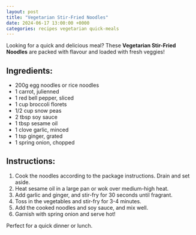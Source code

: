 ```yaml
---
layout: post
title: "Vegetarian Stir-Fried Noodles"
date: 2024-06-17 13:00:00 +0000
categories: recipes vegetarian quick-meals
---
```


Looking for a quick and delicious meal? These **Vegetarian Stir-Fried Noodles** are packed with flavour and loaded with fresh veggies!

## Ingredients:
- 200g egg noodles or rice noodles
- 1 carrot, julienned
- 1 red bell pepper, sliced
- 1 cup broccoli florets
- 1/2 cup snow peas
- 2 tbsp soy sauce
- 1 tbsp sesame oil
- 1 clove garlic, minced
- 1 tsp ginger, grated
- 1 spring onion, chopped

## Instructions:
1. Cook the noodles according to the package instructions. Drain and set aside.
2. Heat sesame oil in a large pan or wok over medium-high heat.
3. Add garlic and ginger, and stir-fry for 30 seconds until fragrant.
4. Toss in the vegetables and stir-fry for 3-4 minutes.
5. Add the cooked noodles and soy sauce, and mix well.
6. Garnish with spring onion and serve hot!

Perfect for a quick dinner or lunch.
